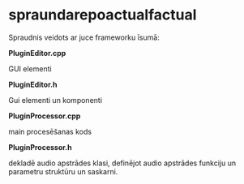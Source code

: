 # spraundarepoactualfactual
Spraudnis veidots ar juce frameworku
īsumā:

**PluginEditor.cpp**

GUI elementi

**PluginEditor.h**

Gui elementi un komponenti
 
**PluginProcessor.cpp**

main procesēšanas kods

 
**PluginProcessor.h**

dekladē audio apstrādes klasi, definējot audio apstrādes funkciju un parametru struktūru un saskarni.
